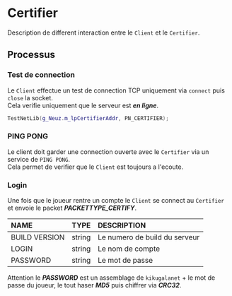 # Certifier
Description de different interaction entre le `Client` et le `Certifier`.<br>

## Processus

### Test de connection
Le `Client` effectue un test de connection TCP uniquement via `connect` puis `close` la socket.<br>
Cela verifie uniquement que le serveur est ***en ligne***.<br>
```cpp
TestNetLib(g_Neuz.m_lpCertifierAddr, PN_CERTIFIER);
```

### PING PONG
Le client doit garder une connection ouverte avec le `Certifier` via un service de `PING PONG`.<br>
Cela permet de verifier que le `Client` est toujours a l'ecoute.<br>


### Login
Une fois que le joueur rentre un compte le `Client` se connect au `Certifier` et envoie le packet ***PACKETTYPE_CERTIFY***.<br>

| NAME          |      TYPE         |  DESCRIPTION                  |
|:----------    |:-------------:    |:------                        |
| BUILD VERSION |  string           | Le numero de build du serveur |
| LOGIN         |  string           | Le nom de compte              |
| PASSWORD      |  string           | Le mot de passe               |

Attention le ***PASSWORD*** est un assemblage de `kikugalanet` + le mot de passe du joueur, le tout haser ***MD5*** puis chiffrer via ***CRC32***.<br>

